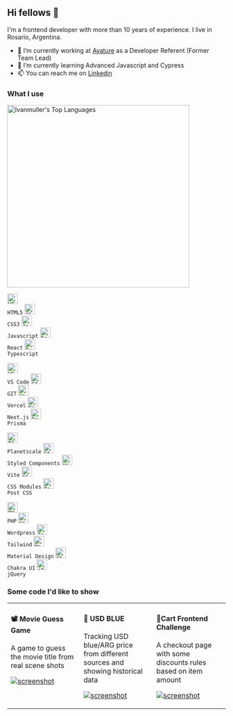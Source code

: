 ## Hi fellows 👋
I'm a frontend developer with more than 10 years of experience. 
I live in Rosario, Argentina.
- 🔭 I’m currently working at [Avature](https://www.avature.net/) as a Developer Referent (Former Team Lead)
- 🌱 I’m currently learning Advanced Javascript and Cypress
- 📫 You can reach me on [Linkedin](https://www.linkedin.com/in/ivanmuller/)

### What I use

<img src="https://cheesits456-readme-stats.vercel.app/api/top-langs?username=ivanmuller&layout=compact&card_width=360&exclude_repo=inCinema&langs_count=8" alt="Ivanmuller's Top Languages" width="420">


<code><img height="24" src="https://cdn.jsdelivr.net/npm/simple-icons@v7/icons/html5.svg" alt="HTML5"> HTML5</code>
<code><img height="24" src="https://cdn.jsdelivr.net/npm/simple-icons@v7/icons/css3.svg" alt="CSS3"> CSS3</code>
<code><img height="24" src="https://cdn.jsdelivr.net/npm/simple-icons@v7/icons/javascript.svg" alt="Javascript"> Javascript</code>
<code><img height="24" src="https://cdn.jsdelivr.net/npm/simple-icons@v7/icons/react.svg" alt="React"> React</code>
<code><img height="24" src="https://cdn.jsdelivr.net/npm/simple-icons@v7/icons/typescript.svg" alt="Typescript"> Typescript</code>

<code><img height="24" src="https://cdn.jsdelivr.net/npm/simple-icons@v7/icons/visualstudiocode.svg" alt="VS Code"> VS Code</code>
<code><img height="24" src="https://cdn.jsdelivr.net/npm/simple-icons@v7/icons/git.svg" alt="GIT"> GIT</code>
<code><img height="24" src="https://cdn.jsdelivr.net/npm/simple-icons@v7/icons/vercel.svg" alt="Vercel"> Vercel</code>
<code><img height="24" src="https://cdn.jsdelivr.net/npm/simple-icons@v7/icons/nextdotjs.svg" alt="Next.js"> Next.js</code>
<code><img height="24" src="https://cdn.jsdelivr.net/npm/simple-icons@v7/icons/prisma.svg" alt="Prisma ORM"> Prisma</code>

<code><img height="24" src="https://cdn.jsdelivr.net/npm/simple-icons@v7/icons/planetscale.svg" alt="Planetscale"> Planetscale</code>
<code><img height="24" src="https://cdn.jsdelivr.net/npm/simple-icons@v7/icons/styledcomponents.svg" alt="Styled Components"> Styled Components</code>
<code><img height="24" src="https://cdn.jsdelivr.net/npm/simple-icons@v7/icons/vite.svg" alt="Vite"> Vite</code>
<code><img height="24" src="https://cdn.jsdelivr.net/npm/simple-icons@v7/icons/cssmodules.svg" alt="CSS Modules"> CSS Modules</code>
<code><img height="24" src="https://cdn.jsdelivr.net/npm/simple-icons@v7/icons/postcss.svg" alt="Post CSS"> Post CSS</code>

<code><img height="24" src="https://cdn.jsdelivr.net/npm/simple-icons@v7/icons/php.svg" alt="PHP"> PHP</code>
<code><img height="24" src="https://cdn.jsdelivr.net/npm/simple-icons@v7/icons/wordpress.svg" alt="Wordpress"> Wordpress</code>
<code><img height="24" src="https://cdn.jsdelivr.net/npm/simple-icons@v7/icons/tailwindcss.svg" alt="Tailwind"> Tailwind</code>
<code><img height="24" src="https://cdn.jsdelivr.net/npm/simple-icons@v7/icons/materialdesign.svg" alt="Material Design"> Material Design</code>
<code><img height="24" src="https://cdn.jsdelivr.net/npm/simple-icons@v7/icons/chakraui.svg" alt="Chakra UI"> Chakra UI</code>
<code><img height="24" src="https://cdn.jsdelivr.net/npm/simple-icons@v7/icons/jquery.svg" alt="jQuery"> jQuery</code>


### Some code I'd like to show
<table width="100%">
<tr>
<td valign="top" width="33%">
  
#### 📽 Movie Guess Game
A game to guess the movie title from real scene shots

[![screenshot](http://ivanmuller.me/images/movie-guess-game.jpg)](https://github.com/ivanmuller/movie-guess-game#readme)
</td>
<td valign="top" width="33%">
  
#### 💸 USD BLUE
Tracking USD blue/ARG price from different sources and showing historical data

[![screenshot](http://ivanmuller.me/images/blueusd-small.png)](https://github.com/ivanmuller/usdblue#readme)

</td>
<td valign="top" width="33%">
  
#### 🛒Cart Frontend Challenge
A checkout page with some discounts rules based on item amount

[![screenshot](http://ivanmuller.me/images/cart-challenge.jpg)](https://github.com/ivanmuller/cart-challenge#readme)
</td>
</tr>
</table>
